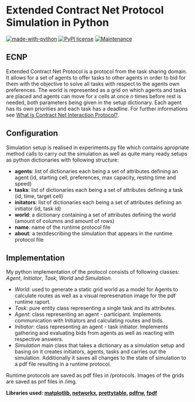 # Extended Contract Net Protocol Simulation in Python
[![made-with-python](https://img.shields.io/badge/Made%20with-Python-1f425f.svg)](https://www.python.org/)
[![PyPI license](https://img.shields.io/pypi/l/ansicolortags.svg)](https://opensource.org/licenses/MIT)
[![Maintenance](https://img.shields.io/badge/Maintained%3F-no-red.svg)](https://github.com/twardzikf/python-ecnp-simulation/graphs/commit-activity)

## ECNP

Extended Contract Net Protocol is a protocol from the task sharing domain. It allows for a set of agents to offer tasks to other agents in order to bid for them with the objective to solve all tasks with respect to the agents own preferences. The world is represented as a grid on which agents and tasks are placed and agents can move for *x* cells at once *n* times before rest is needed, both parameters being given in the setup dictionary. Each agent has its own priorities and each task has a deadline. For further informations see [What is Contract Net Interaction Protocol?](http://www2.ensc.sfu.ca/research/iDEA/courses/files/Contract%20Net%20Protocol1.pdf).

## Configuration
Simulation setup is realised in experiments.py file which contains apropriate method calls to carry out the simulation as well as quite many ready setups as python dictionaries with following structure:

- **agents**: list of dictionaries each being a set of attributes defining an agent (id, starting cell, preferences, max capacity, resting time and speed)
- **tasks**: list of dictionaries each being a set of attributes defining a task (id, time, target cell)
- **initators**: list of dictionaries each being a set of attributes defining an initiator (id, task id)
- **world**: a dictionary containing a set of attributes defining the world (amount of columns and amount of rows)
- **name**: name of the runtime protocol file
- **about**: a textdescribing the simulation that appears in the runtime protocol file


## Implementation

My python implementation of the protocol consists of following classes: *Agent*, *Initiator*, *Task*, *World* and *Simulation*.

- *World*: used to generate a static grid world as a model for Agents to calculate routes as well as a visual represenation image for the pdf runtime raport.
- *Task*: pure entity class representing a single task and its attributes. 
- *Agent*: class representing an agent - participant. Implements communication with Initiators and calculating routes and bids.
- *Initiator*: class representing an agent - task initiator. Implements gathering and evaluating bids from agents as well as reacting with respective answers.
- *Simulation* main class that takes a  dictionary as a simulation setup and basing on it creates initiators, agents, tasks and carries out the simulation. Additionally it saves all changes to the state of simulation to a pdf file resulting in a runtime protocol.

Runtime protocols are saved as pdf files in /protocols. Images of the grids are saved as pnf files in /img.

**Libraries used: [matplotlib](https://github.com/matplotlib/matplotlib), [networkx](https://github.com/networkx), [prettytable](https://github.com/vishvananda/prettytable), [pdfrw](https://github.com/pmaupin/pdfrw), [fpdf](https://github.com/reingart/pyfpdf)**


